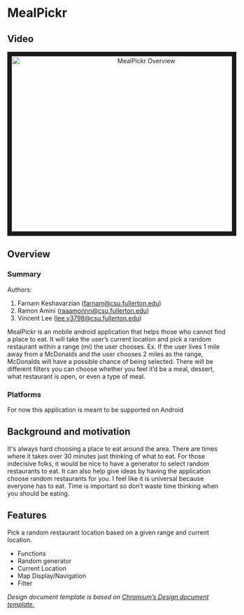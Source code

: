 # MealPickr
## Video
<p align="center">
  <a href="http://www.youtube.com/watch?feature=player_embedded&v=dqSXcmuTBd0
  " target="_blank"><img src="https://img.youtube.com/vi/dqSXcmuTBd0/0.jpg" 
  alt="MealPickr Overview" width="600" height="400" border="10" /></a>
</p>


## Overview
### Summary
Authors:
1. Farnam Keshavarzian (farnam@csu.fullerton.edu)
2. Ramon Amini (raaamonnn@csu.fullerton.edu)
3. Vincent Lee (lee.v3798@csu.fullerton.edu)

MealPickr is an mobile android application that helps those who cannot find a place to eat. 
It will take the user’s current location and pick a random restaurant within a range (mi) the user chooses. 
Ex. If the user lives 1 mile away from a McDonalds and the user chooses 2 miles as the range, 
McDonalds will have a possible chance of being selected. There will be different filters you can 
choose whether you feel it’d be a meal, dessert, what restaurant is open, or even a type of meal.

### Platforms
For now this application is meant to be supported on Android

## Background and motivation
It's always hard choosing a place to eat around the area. 
There are times where it takes over 30 minutes just thinking of what to eat. 
For those indecisive folks, it would be nice to have a generator to select random restaurants to eat. 
It can also help give ideas by having the application choose random restaurants for you. 
I feel like it is universal because everyone has to eat. Time is important so don’t waste time 
thinking when you should be eating.


## Features
Pick a random restaurant location based on a given range and current location. 
- Functions 
- Random generator
- Current Location
- Map Display/Navigation
- Filter

*Design document template is based on [Chromium’s Design document template.](https://docs.google.com/document/d/14YBYKgk-uSfjfwpKFlp_omgUq5hwMVazy_M965s_1KA/edit)*
